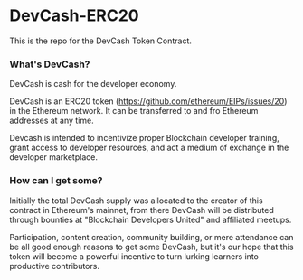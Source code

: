 # DevCash-ERC20

This is the repo for the DevCash Token Contract.

### What's DevCash?

DevCash is cash for the developer economy.

DevCash is an ERC20 token (https://github.com/ethereum/EIPs/issues/20) in the Ethereum network. It can be transferred to and fro Ethereum addresses at any time.

Devcash is intended to incentivize proper Blockchain developer training, grant access to developer resources, and act a medium of exchange in the developer marketplace.

### How can I get some?

Initially the total DevCash supply was allocated to the creator of this contract in Ethereum's mainnet, from there DevCash will be distributed through bounties at "Blockchain Developers United" and affiliated meetups.

Participation, content creation, community building, or mere attendance can be all good enough reasons to get some DevCash, but it's our hope that this token will become a powerful incentive to turn lurking learners into productive contributors.
